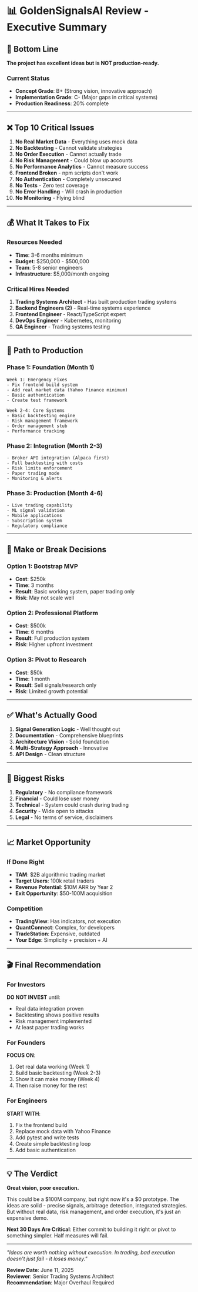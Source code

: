 # 📊 GoldenSignalsAI Review - Executive Summary

## 🎯 Bottom Line

**The project has excellent ideas but is NOT production-ready.**

### Current Status
- **Concept Grade**: B+ (Strong vision, innovative approach)
- **Implementation Grade**: C- (Major gaps in critical systems)
- **Production Readiness**: 20% complete

---

## ❌ Top 10 Critical Issues

1. **No Real Market Data** - Everything uses mock data
2. **No Backtesting** - Cannot validate strategies
3. **No Order Execution** - Cannot actually trade
4. **No Risk Management** - Could blow up accounts
5. **No Performance Analytics** - Cannot measure success
6. **Frontend Broken** - npm scripts don't work
7. **No Authentication** - Completely unsecured
8. **No Tests** - Zero test coverage
9. **No Error Handling** - Will crash in production
10. **No Monitoring** - Flying blind

---

## 💰 What It Takes to Fix

### Resources Needed
- **Time**: 3-6 months minimum
- **Budget**: $250,000 - $500,000
- **Team**: 5-8 senior engineers
- **Infrastructure**: $5,000/month ongoing

### Critical Hires Needed
1. **Trading Systems Architect** - Has built production trading systems
2. **Backend Engineers (2)** - Real-time systems experience
3. **Frontend Engineer** - React/TypeScript expert
4. **DevOps Engineer** - Kubernetes, monitoring
5. **QA Engineer** - Trading systems testing

---

## 🚀 Path to Production

### Phase 1: Foundation (Month 1)
```
Week 1: Emergency Fixes
- Fix frontend build system
- Add real market data (Yahoo Finance minimum)
- Basic authentication
- Create test framework

Week 2-4: Core Systems
- Basic backtesting engine
- Risk management framework
- Order management stub
- Performance tracking
```

### Phase 2: Integration (Month 2-3)
```
- Broker API integration (Alpaca first)
- Full backtesting with costs
- Risk limits enforcement
- Paper trading mode
- Monitoring & alerts
```

### Phase 3: Production (Month 4-6)
```
- Live trading capability
- ML signal validation
- Mobile applications
- Subscription system
- Regulatory compliance
```

---

## 🎯 Make or Break Decisions

### Option 1: Bootstrap MVP
- **Cost**: $250k
- **Time**: 3 months
- **Result**: Basic working system, paper trading only
- **Risk**: May not scale well

### Option 2: Professional Platform
- **Cost**: $500k
- **Time**: 6 months
- **Result**: Full production system
- **Risk**: Higher upfront investment

### Option 3: Pivot to Research
- **Cost**: $50k
- **Time**: 1 month
- **Result**: Sell signals/research only
- **Risk**: Limited growth potential

---

## ✅ What's Actually Good

1. **Signal Generation Logic** - Well thought out
2. **Documentation** - Comprehensive blueprints
3. **Architecture Vision** - Solid foundation
4. **Multi-Strategy Approach** - Innovative
5. **API Design** - Clean structure

---

## 🚨 Biggest Risks

1. **Regulatory** - No compliance framework
2. **Financial** - Could lose user money
3. **Technical** - System could crash during trading
4. **Security** - Wide open to attacks
5. **Legal** - No terms of service, disclaimers

---

## 📈 Market Opportunity

### If Done Right
- **TAM**: $2B algorithmic trading market
- **Target Users**: 100k retail traders
- **Revenue Potential**: $10M ARR by Year 2
- **Exit Opportunity**: $50-100M acquisition

### Competition
- **TradingView**: Has indicators, not execution
- **QuantConnect**: Complex, for developers
- **TradeStation**: Expensive, outdated
- **Your Edge**: Simplicity + precision + AI

---

## 🎬 Final Recommendation

### For Investors
**DO NOT INVEST** until:
- Real data integration proven
- Backtesting shows positive results
- Risk management implemented
- At least paper trading works

### For Founders
**FOCUS ON**:
1. Get real data working (Week 1)
2. Build basic backtesting (Week 2-3)
3. Show it can make money (Week 4)
4. Then raise money for the rest

### For Engineers
**START WITH**:
1. Fix the frontend build
2. Replace mock data with Yahoo Finance
3. Add pytest and write tests
4. Create simple backtesting loop
5. Add basic authentication

---

## 💡 The Verdict

**Great vision, poor execution.** 

This could be a $100M company, but right now it's a $0 prototype. The ideas are solid - precise signals, arbitrage detection, integrated strategies. But without real data, risk management, and order execution, it's just an expensive demo.

**Next 30 Days Are Critical**: Either commit to building it right or pivot to something simpler. Half measures will fail.

---

*"Ideas are worth nothing without execution. In trading, bad execution doesn't just fail - it loses money."*

**Review Date**: June 11, 2025  
**Reviewer**: Senior Trading Systems Architect  
**Recommendation**: Major Overhaul Required 